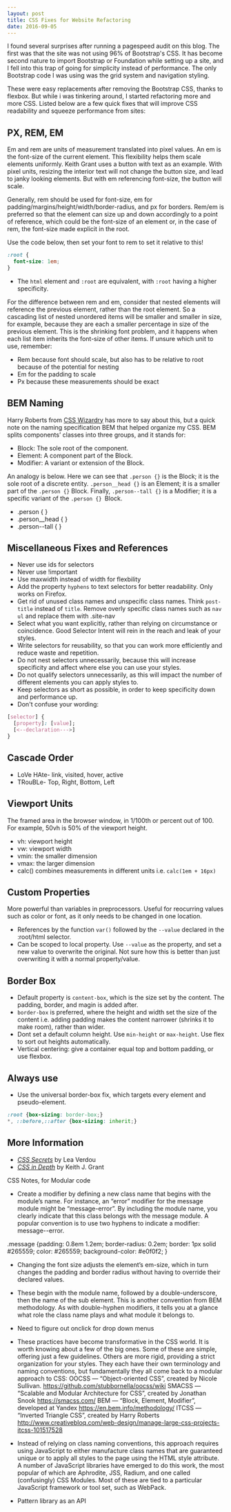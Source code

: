 ```yaml
---
layout: post
title: CSS Fixes for Website Refactoring
date: 2016-09-05
---
```

I found several surprises after running a pagespeed audit on this blog. The first was that  the site was not using 96% of Bootstrap's CSS. It has become second nature to import Bootstrap or Foundation while setting up a site, and I fell into this trap of going for simplicity instead of performance. The only Bootstrap code I was using was the grid system and navigation styling.

These were easy replacements after removing the Bootstrap CSS, thanks to flexbox. But while i was tinkering around, I started refactoring more and more CSS. Listed below are a few quick fixes that will improve CSS readability and squeeze performance from sites:

## PX, REM, EM
Em and rem are units of measurement translated into pixel values. An em is the font-size of the current element. This flexibility helps them scale elements uniformly. Keith Grant uses a button with text as an example. With pixel units, resizing the interior text will not change the button size, and lead to janky looking elements. But with em referencing font-size, the button will scale.

Generally, rem should be used for font-size, em for padding/margins/height/width/border-radius, and px for borders. Rem/em is preferred so that the element can size up and down accordingly to a point of reference, which could be the font-size of an element or, in the case of rem, the font-size made explicit in the root. 

Use the code below, then set your font to rem to set it relative to this!
```css
:root {
  font-size: 1em;
}
```

- The `html` element and `:root` are equivalent, with `:root` having a higher specificity.

For the difference between rem and em, consider that nested elements will reference the previous element, rather than the root element. So a cascading list of nested unordered items will be smaller and smaller in size, for example, because they are each a smaller percentage in size of  the previous element. This is the shrinking font problem, and it happens when each list item inherits the font-size of other items. If unsure which unit to use, remember:
- Rem because font should scale, but also has to be relative to root because of the potential for nesting
- Em for the padding to scale
- Px because these measurements should be exact

## BEM Naming
Harry Roberts from [CSS Wizardry](http://csswizardry.com/) has more to say about this, but a quick note on the naming specification BEM that helped organize my CSS. BEM splits components’ classes into three groups, and it stands for:
- Block: The sole root of the component.
- Element: A component part of the Block.
- Modifier: A variant or extension of the Block.

An analogy is below. Here we can see that `.person {}` is the Block; it is the sole root of a discrete entity. `.person__head {}` is an Element; it is a smaller part of the `.person {}` Block. Finally, `.person--tall {}` is a Modifier; it is a specific variant of the `.person {} `Block.

- .person { }
- .person__head { }
- .person--tall { }

## Miscellaneous Fixes and References
- Never use ids for selectors
- Never use !important
- Use maxwidth instead of width for flexbility
- Add the property `hyphens` to text selectors for better readability. Only works on Firefox.
- Get rid of unused class names and unspecific class names. Think `post-title` instead of `title`. Remove overly specific class names such as `nav ul` and replace them with .site-nav
- Select what you want explicitly, rather than relying on circumstance or coincidence. Good Selector Intent will rein in the reach and leak of your styles.
- Write selectors for reusability, so that you can work more efficiently and reduce waste and repetition.
- Do not nest selectors unnecessarily, because this will increase specificity and affect where else you can use your styles.
- Do not qualify selectors unnecessarily, as this will impact the number of different elements you can apply styles to.
- Keep selectors as short as possible, in order to keep specificity down and performance up.
- Don't confuse your wording:
```css
[selector] {
  [property]: [value];
  [<--declaration--->]
}
```

## Cascade Order
- LoVe HAte- link, visited, hover, active
- TRouBLe- Top, Right, Bottom, Left

## Viewport Units
The framed area in the browser window, in 1/100th or percent out of 100. For example, 50vh is 50% of the viewport height.
- vh: viewport height
- vw: viewport width
- vmin: the smaller dimension
- vmax: the larger dimension
- calc() combines measurements in different units i.e. `calc(1em + 16px)`

## Custom Properties
More powerful than variables in preprocessors. Useful for reocurring values such as color or font, as it only needs to be changed in one location.
- References by the function `var()` followed by the `--value` declared in the :root/html selector.
- Can be scoped to local property. Use `--value` as the property, and set a new value to overwrite the original. Not sure how this is better than just overwriting it with a normal property/value.

## Border Box
- Default property is `content-box`, which is the size set by the content. The padding, border, and magin is added after.
- `border-box` is preferred, where the height and width set the size of the content i.e. adding padding makes the content narrower (shrinks it to make room), rather than wider.
- Dont set a default column height. Use `min-height` or `max-height`. Use flex to sort out heights automatically.
- Vertical centering: give a container equal top and bottom padding, or use flexbox.


## Always use
- Use the universal border-box fix, which targets every element and pseudo-element.
```css
:root {box-sizing: border-box;}
*, ::before,::after {box-sizing: inherit;}
```

## More Information
- [*CSS Secrets*](http://lea.verou.me/) by Lea Verdou
- [*CSS in Depth*](https://www.manning.com/books/css-in-depth) by Keith J. Grant

CSS Notes, for Modular code

- Create a modifier by defining a new class name that begins with the module’s name. For instance, an “error” modifier for the message module might be “message-error”. By including the module name, you clearly indicate that this class belongs with the message module. A popular convention is to use two hyphens to indicate a modifier: message--error.

.message {padding: 0.8em 1.2em; border-radius: 0.2em; border: 1px solid #265559; color: #265559; background-color: #e0f0f2;
}

- Changing the font size adjusts the element’s em-size, which in turn changes the padding and border radius without having to override their declared values.

- These begin with the module name, followed by a double-underscore, then the name of the sub element. This is another convention from BEM methodology. As with double-hyphen modifiers, it tells you at a glance what role the class name plays and what module it belongs to.

- Need to figure out onclick for drop down menus

- These practices have become transformative in the CSS world. It is worth knowing about a few of the big ones. Some of these are simple, offering just a few guidelines. Others are more rigid, providing a strict organization for your styles. They each have their own terminology and naming conventions, but fundamentally they all come back to a modular approach to CSS:
OOCSS — “Object-oriented CSS”, created by Nicole Sullivan. https://github.com/stubbornella/oocss/wiki
SMACSS — “Scalable and Modular Architecture for CSS”, created by Jonathan Snook https://smacss.com/
BEM — “Block, Element, Modifier”, developed at Yandex https://en.bem.info/methodology/
ITCSS — “Inverted Triangle CSS”, created by Harry Roberts http://www.creativebloq.com/web-design/manage-large-css-projects-itcss-101517528


- Instead of relying on class naming conventions, this approach requires using JavaScript to either manufacture class names that are guaranteed unique or to apply all styles to the page using the HTML style attribute. A number of JavaScript libraries have emerged to do this work, the most popular of which are Aphrodite, JSS, Radium, and one called (confusingly) CSS Modules. Most of these are tied to a particular JavaScript framework or tool set, such as WebPack.

- Pattern library as an API